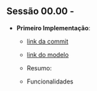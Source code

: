 ## Sessão 00.00 -

- **Primeiro Implementação**: 

    - [link da commit]()
    - [link do modelo](https://github.com/H7-Dev/CONTROLER-FX/commit/721dc13686486a25bb487cd2b821347b57a7d60e#commitcomment-146999828)
    - Resumo: 

    - Funcionalidades

